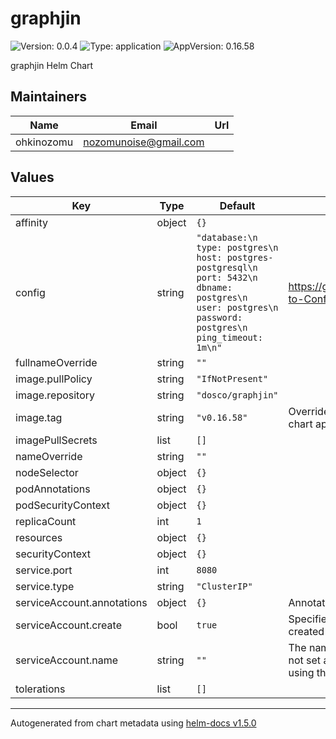 # graphjin

![Version: 0.0.4](https://img.shields.io/badge/Version-0.0.4-informational?style=flat-square) ![Type: application](https://img.shields.io/badge/Type-application-informational?style=flat-square) ![AppVersion: 0.16.58](https://img.shields.io/badge/AppVersion-0.16.58-informational?style=flat-square)

graphjin Helm Chart

## Maintainers

| Name | Email | Url |
| ---- | ------ | --- |
| ohkinozomu | nozomunoise@gmail.com |  |

## Values

| Key | Type | Default | Description |
|-----|------|---------|-------------|
| affinity | object | `{}` |  |
| config | string | `"database:\n  type: postgres\n  host: postgres-postgresql\n  port: 5432\n  dbname: postgres\n  user: postgres\n  password: postgres\n  ping_timeout: 1m\n"` | https://github.com/dosco/graphjin/wiki/Guide-to-Config-Files |
| fullnameOverride | string | `""` |  |
| image.pullPolicy | string | `"IfNotPresent"` |  |
| image.repository | string | `"dosco/graphjin"` |  |
| image.tag | string | `"v0.16.58"` | Overrides the image tag whose default is the chart appVersion. |
| imagePullSecrets | list | `[]` |  |
| nameOverride | string | `""` |  |
| nodeSelector | object | `{}` |  |
| podAnnotations | object | `{}` |  |
| podSecurityContext | object | `{}` |  |
| replicaCount | int | `1` |  |
| resources | object | `{}` |  |
| securityContext | object | `{}` |  |
| service.port | int | `8080` |  |
| service.type | string | `"ClusterIP"` |  |
| serviceAccount.annotations | object | `{}` | Annotations to add to the service account |
| serviceAccount.create | bool | `true` | Specifies whether a service account should be created |
| serviceAccount.name | string | `""` | The name of the service account to use. -- If not set and create is true, a name is generated using the fullname template |
| tolerations | list | `[]` |  |

----------------------------------------------
Autogenerated from chart metadata using [helm-docs v1.5.0](https://github.com/norwoodj/helm-docs/releases/v1.5.0)
